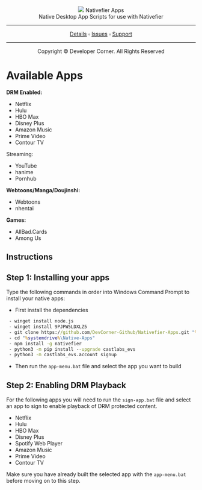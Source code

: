 <div>
<div align="center">
 <a href="https://www.developer-corner.xyz/"><img src="https://raw.githubusercontent.com/DevCorner-Github/DevCorner-Website/main/docs/assets/Logo-Word.png" widht=100%></img></a>
 Nativefier Apps
 <br />
 Native Desktop App Scripts for use with Nativefier
 <br />
 <hr />
 <a href="https://docs.developer-corner.xyz/NATIVE_APPS.html">Details</a> ▫️ <a href="https://github.com/DevCorner-Github/.github/issues">Issues</a> ▫️ <a href="https://discord.me/developer-corner">Support</a>
 <hr />
 Copyright © Developer Corner. All Rights Reserved
 </div>

 <h1>Available Apps</h1>

  <b>DRM Enabled:</b>
  
   * Netflix
   * Hulu
   * HBO Max
   * Disney Plus
   * Amazon Music
   * Prime Video
   * Contour TV

  <g>Streaming:</b>

   * YouTube
   * hanime
   * Pornhub

  <b>Webtoons/Manga/Doujinshi:</b>

   * Webtoons
   * nhentai

  <b>Games:</b>

   * AllBad.Cards
   * Among Us

 <h2>Instructions</h2>
 
 <h2>Step 1: Installing your apps</h2>
 <p>Type the following commands in order into Windows Command Prompt to install your native apps:</p>
 
 - <p>First install the dependencies</p>
 ```bat
  - winget install node.js
  - winget install 9PJPW5LDXLZ5
  - git clone https://github.com/DevCorner-Github/Nativefier-Apps.git "%systemdrive%\Native-Apps"
  - cd "%systemdrive%\Native-Apps"
  - npm install -g nativefier
  - python3 -m pip install --upgrade castlabs_evs
  - python3 -m castlabs_evs.account signup
```

 - <p>Then run the <code>app-menu.bat</code> file and select the app you want to build</p>
 
 <h2>Step 2: Enabling DRM Playback</h2>
 <p>For the following apps you will need to run the <code>sign-app.bat</code> file and select an app to sign to enable playback of DRM protected content.</p>
 
  * Netflix
  * Hulu
  * HBO Max
  * Disney Plus
  * Spotify Web Player
  * Amazon Music
  * Prime Video
  * Contour TV

<p>Make sure you have already built the selected app with the <code>app-menu.bat</code> before moving on to this step.</p>

</div>
